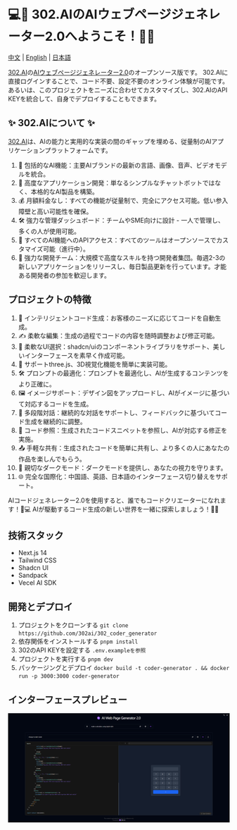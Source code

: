 # 💻🤖 302.AIのAIウェブページジェネレーター2.0へようこそ！🚀✨

[中文](README_zh.md) | [English](README.md) | [日本語](README_ja.md)

[302.AI](https://302.ai)の[AIウェブページジェネレーター2.0](https://302.ai/tools/coder/)のオープンソース版です。
302.AIに直接ログインすることで、コード不要、設定不要のオンライン体験が可能です。
あるいは、このプロジェクトをニーズに合わせてカスタマイズし、302.AIのAPI KEYを統合して、自身でデプロイすることもできます。

## ✨ 302.AIについて ✨
[302.AI](https://302.ai)は、AIの能力と実用的な実装の間のギャップを埋める、従量制のAIアプリケーションプラットフォームです。
1. 🧠 包括的なAI機能：主要AIブランドの最新の言語、画像、音声、ビデオモデルを統合。
2. 🚀 高度なアプリケーション開発：単なるシンプルなチャットボットではなく、本格的なAI製品を構築。
3. 💰 月額料金なし：すべての機能が従量制で、完全にアクセス可能。低い参入障壁と高い可能性を確保。
4. 🛠 強力な管理ダッシュボード：チームやSME向けに設計 - 一人で管理し、多くの人が使用可能。
5. 🔗 すべてのAI機能へのAPIアクセス：すべてのツールはオープンソースでカスタマイズ可能（進行中）。
6. 💪 強力な開発チーム：大規模で高度なスキルを持つ開発者集団。毎週2-3の新しいアプリケーションをリリースし、毎日製品更新を行っています。才能ある開発者の参加を歓迎します。

## プロジェクトの特徴
1. 🤖 インテリジェントコード生成：お客様のニーズに応じてコードを自動生成。
2. ✍️ 柔軟な編集：生成の過程でコードの内容を随時調整および修正可能。
3. 🎨 柔軟なUI選択：shadcn/uiのコンポーネントライブラリをサポート、美しいインターフェースを素早く作成可能。
4. 🌟 サポートthree.js、3D視覚化機能を簡単に実装可能。
5. 🛠️ プロンプトの最適化：プロンプトを最適化し、AIが生成するコンテンツをより正確に。
6. 🖼️ イメージサポート：デザイン図をアップロードし、AIがイメージに基づいて対応するコードを生成。
7. 💬 多段階対話：継続的な対話をサポートし、フィードバックに基づいてコード生成を継続的に調整。
8. 🔗 コード参照：生成されたコードスニペットを参照し、AIが対応する修正を実施。
9. 📤 手軽な共有：生成されたコードを簡単に共有し、より多くの人にあなたの作品を楽しんでもらう。
10. 🌙 親切なダークモード：ダークモードを提供し、あなたの視力を守ります。
11. 🌐 完全な国際化：中国語、英語、日本語のインターフェース切り替えをサポート。

AIコードジェネレーター2.0を使用すると、誰でもコードクリエーターになれます！🎉💻 AIが駆動するコード生成の新しい世界を一緒に探索しましょう！🌟🚀

## 技術スタック
- Next.js 14
- Tailwind CSS
- Shadcn UI
- Sandpack
- Vecel AI SDK

## 開発とデプロイ
1. プロジェクトをクローンする `git clone https://github.com/302ai/302_coder_generator`
2. 依存関係をインストールする `pnpm install`
3. 302のAPI KEYを設定する `.env.exampleを参照`
4. プロジェクトを実行する `pnpm dev`
5. パッケージングとデプロイ `docker build -t coder-generator . && docker run -p 3000:3000 coder-generator`

## インターフェースプレビュー
![インターフェースプレビュー](docs/preview.png)
